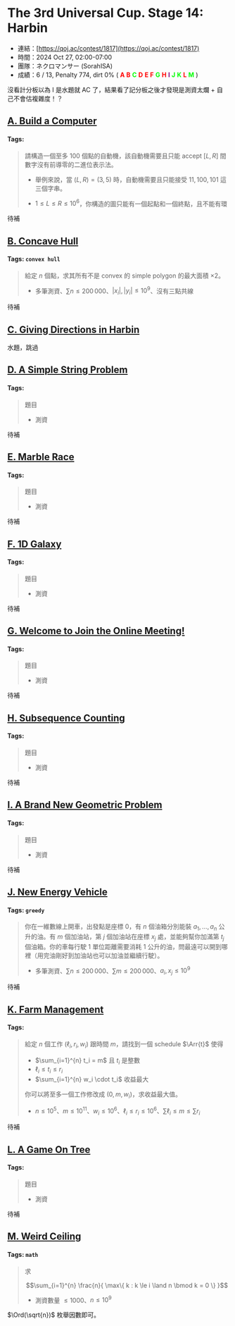 # The 3rd Universal Cup. Stage 14: Harbin

- 連結：[https://qoj.ac/contest/1817](https://qoj.ac/contest/1817)
- 時間：2024 Oct 27, 02:00-07:00
- 團隊：ネクロマンサー (SorahISA)
- 成績：6 / 13, Penalty 774, dirt 0% (
  <b style="color:red">A</b>
  <b style="color:red">B</b>
  <b style="color:lime">C</b>
  <b style="color:red">D</b>
  <b style="color:red">E</b>
  <b style="color:red">F</b>
  <b style="color:lime">G</b>
  <b style="color:red">H</b>
  <b style="color:purple">I</b>
  <b style="color:lime">J</b>
  <b style="color:lime">K</b>
  <b style="color:red">L</b>
  <b style="color:lime">M</b>
)

沒看計分板以為 I 是水題就 AC 了，結果看了記分板之後才發現是測資太爛 + 自己不會估複雜度！？





## [A. Build a Computer](https://qoj.ac/contest/1817/problem/9519)

#### Tags: 

> 請構造一個至多 $100$ 個點的自動機，該自動機需要且只能 accept $[L, R]$ 間數字沒有前導零的二進位表示法。
> 
> - 舉例來說，當 $(L, R) = (3, 5)$ 時，自動機需要且只能接受 $11, 100, 101$ 這三個字串。
> 
> * $1 \le L \le R \le 10^6$，你構造的圖只能有一個起點和一個終點，且不能有環

待補





## [B. Concave Hull](https://qoj.ac/contest/1817/problem/9520)

#### Tags: `convex hull`

> 給定 $n$ 個點，求其所有不是 convex 的 simple polygon 的最大面積 $\times 2$。
> 
> * 多筆測資、$\sum n \le 200\,000$、$|x_i|, |y_i| \le 10^9$、沒有三點共線

待補





## [C. Giving Directions in Harbin](https://qoj.ac/contest/1817/problem/9521)

水題，跳過





## [D. A Simple String Problem](https://qoj.ac/contest/1817/problem/9522)

#### Tags: 

> 題目
> 
> * 測資

待補





## [E. Marble Race](https://qoj.ac/contest/1817/problem/9523)

#### Tags: 

> 題目
> 
> * 測資

待補





## [F. 1D Galaxy](https://qoj.ac/contest/1817/problem/9524)

#### Tags: 

> 題目
> 
> * 測資

待補





## [G. Welcome to Join the Online Meeting!](https://qoj.ac/contest/1817/problem/9525)

#### Tags: 

> 題目
> 
> * 測資

待補





## [H. Subsequence Counting](https://qoj.ac/contest/1817/problem/9526)

#### Tags: 

> 題目
> 
> * 測資

待補





## [I. A Brand New Geometric Problem](https://qoj.ac/contest/1817/problem/9527)

#### Tags: 

> 題目
> 
> * 測資

待補





## [J. New Energy Vehicle](https://qoj.ac/contest/1817/problem/9528)

#### Tags: `greedy`

> 你在一維數線上開車，出發點是座標 $0$，有 $n$ 個油箱分別能裝 $a_1, \ldots, a_n$ 公升的油。有 $m$ 個加油站，第 $j$ 個加油站在座標 $x_j$ 處，並能夠幫你加滿第 $t_j$ 個油箱。你的車每行駛 $1$ 單位距離需要消耗 $1$ 公升的油，問最遠可以開到哪裡（用完油剛好到加油站也可以加油並繼續行駛）。
> 
> * 多筆測資、$\sum n \le 200\,000$、$\sum m \le 200\,000$、$a_i, x_j \le 10^9$

待補





## [K. Farm Management](https://qoj.ac/contest/1817/problem/9529)

#### Tags: 

> 給定 $n$ 個工作 $(\ell_i, r_i, w_i)$ 跟時間 $m$，請找到一個 schedule $\Arr{t}$ 使得
> 
> - $\sum_{i=1}^{n} t_i = m$ 且 $t_i$ 是整數
> - $\ell_i \le t_i \le r_i$
> - $\sum_{i=1}^{n} w_i \cdot t_i$ 收益最大
> 
> 你可以將至多一個工作修改成 $(0, m, w_i)$，求收益最大值。
> 
> * $n \le 10^5$、$m \le 10^{11}$、$w_i \le 10^6$、$\ell_i \le r_i \le 10^6$、$\sum \ell_i \le m \le \sum r_i$

待補





## [L. A Game On Tree](https://qoj.ac/contest/1817/problem/9530)

#### Tags: 

> 題目
> 
> * 測資

待補





## [M. Weird Ceiling](https://qoj.ac/contest/1817/problem/9531)

#### Tags: `math`

> 求
> 
> $$\sum_{i=1}^{n} \frac{n}{ \max\{ k : k \le i \land n \bmod k = 0 \} }$$
> 
> * 測資數量 $\le 1000$、$n \le 10^9$

$\Ord(\sqrt{n})$ 枚舉因數即可。

